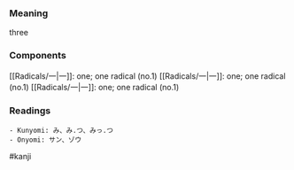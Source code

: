 ### Meaning

three

### Components

[[Radicals/一|一]]: one; one radical (no.1) [[Radicals/一|一]]: one; one radical (no.1) [[Radicals/一|一]]: one; one radical (no.1)

### Readings

```
- Kunyomi: み、み.つ、みっ.つ
- Onyomi: サン、ゾウ
```

#kanji